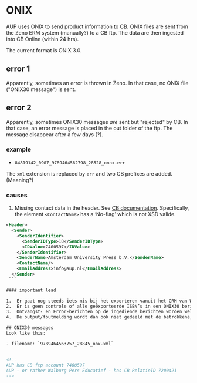 # ONIX

AUP uses ONIX to send product information to CB. ONIX files are sent from the Zeno ERM system (manually?) to a  CB ftp. The data are then ingested into CB Online (within 24 hrs).

The current format is ONIX 3.0.

## error 1

Apparently, sometimes an error is thrown in Zeno. In that case, no ONIX file ("ONIX30 message") is sent.

## error 2

Apparently, sometimes ONIX30 messages _are_ sent but "rejected" by CB. In that case, an error message is placed in the out folder of the ftp. The message disappear after a few days (?).

### example

- `84819142_0907_9789464562798_28528_onnx.err`

The `xml` extension is replaced by `err` and two CB prefixes are added. (Meaning?)

### causes

1. Missing contact data in the header. See [CB documentation](https://userguidescb.atlassian.net/wiki/spaces/BERDEFINTERN/pages/364998/Berichtdefinitie+ONIX+3.0+aanleveren+-+Publisher+to+CB#BerichtdefinitieONIX3.0(aanleveren)-PublishertoCB-H.4SenderName). Specifically, the element `<ContactName>` has a ‘No-flag’ which is not XSD valide.

```xml
<Header>
  <Sender>
    <SenderIdentifier>
      <SenderIDType>10</SenderIDType>
      <IDValue>7400597</IDValue>
    </SenderIdentifier>
    <SenderName>Amsterdam University Press b.V.</SenderName>
    <ContactName/>
    <EmailAddress>info@aup.nl</EmailAddress>
  </Sender>
 ```

#### important lead

1.	Er gaat nog steeds iets mis bij het exporteren vanuit het CRM van Walburg naar een ONIX30 bericht
2.	Er is geen controle of alle geëxporteerde ISBN’s in een ONIX30 bericht terechtkomen en ook in goede orde CB bereiken, 9789464564297 heeft CB niet bereikt
3.	Ontvangst- en Error-berichten op de ingediende berichten worden wel opgehaald uit het ftp account van AUP maar worden niet uitgelezen
4.	De output/foutmelding wordt dan ook niet gedeeld met de betrokkene, in dit geval Walburg Pers, gevolg iedereen tast in het duister.

## ONIX30 messages
Look like this:

- filename: `9789464563757_28845_onx.xml`


<!--
AUP has CB ftp account 7400597
AUP - or rather Walburg Pers Educatief - has CB RelatieID 7200421
-->
